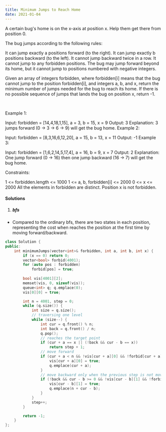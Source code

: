 ```yaml
---
title: Minimum Jumps to Reach Home
date: 2021-01-04
---
```

A certain bug's home is on the x-axis at position x. Help them get there from position 0.

The bug jumps according to the following rules:

It can jump exactly a positions forward (to the right).
It can jump exactly b positions backward (to the left).
It cannot jump backward twice in a row.
It cannot jump to any forbidden positions.
The bug may jump forward beyond its home, but it cannot jump to positions numbered with negative integers.

Given an array of integers forbidden, where forbidden[i] means that the bug cannot jump to the position forbidden[i], and integers a, b, and x, return the minimum number of jumps needed for the bug to reach its home. If there is no possible sequence of jumps that lands the bug on position x, return -1.

 

Example 1:

Input: forbidden = [14,4,18,1,15], a = 3, b = 15, x = 9
Output: 3
Explanation: 3 jumps forward (0 -> 3 -> 6 -> 9) will get the bug home.
Example 2:

Input: forbidden = [8,3,16,6,12,20], a = 15, b = 13, x = 11
Output: -1
Example 3:

Input: forbidden = [1,6,2,14,5,17,4], a = 16, b = 9, x = 7
Output: 2
Explanation: One jump forward (0 -> 16) then one jump backward (16 -> 7) will get the bug home.
 

Constraints:

1 <= forbidden.length <= 1000
1 <= a, b, forbidden[i] <= 2000
0 <= x <= 2000
All the elements in forbidden are distinct.
Position x is not forbidden.


#### Solutions

1. ##### bfs

- Compared to the ordinary bfs, there are two states in each position, representing the cost when reaches the position at the first time by moving forward/backward.

```cpp
class Solution {
public:
    int minimumJumps(vector<int>& forbidden, int a, int b, int x) {
        if (x == 0) return 0;
        vector<bool> forbid(4001);
        for (auto pos : forbidden)
            forbid[pos] = true;
        
        bool vis[4001][2];
        memset(vis, 0, sizeof(vis));
        queue<int> q; q.emplace(0);
        vis[0][0] = true;

        int n = 4001, step = 0;
        while (q.size()) {
            int size = q.size();
            // traversing one level
            while (size--) {
                int cur = q.front() % n;
                int back = q.front() / n;
                q.pop();
                // reaches the target point
                if (cur + a == x || (!back && cur - b == x))
                    return step + 1;
                // move forward
                if (cur + a < n && !vis[cur + a][0] && !forbid[cur + a]) {
                    vis[cur + a][0] = true;
                    q.emplace(cur + a);
                }
                // move backward only when the previous step is not moving backwards.
                if (!back && cur - b >= 0 && !vis[cur - b][1] && !forbid[cur - b]) {
                    vis[cur - b][1] = true;
                    q.emplace(n + cur - b);
                }
            }
            step++;
        }

        return -1;
    }
};
```
